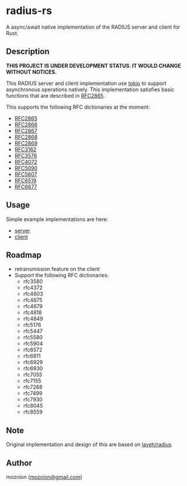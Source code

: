 # radius-rs

A async/await native implementation of the RADIUS server and client for Rust.

## Description

**THIS PROJECT IS UNDER DEVELOPMENT STATUS. IT WOULD CHANGE WITHOUT NOTICES.**

This RADIUS server and client implementation use [tokio](https://tokio.rs/) to support asynchronous operations natively. This implementation satisfies basic functions that are described in [RFC2865](https://tools.ietf.org/html/rfc2865).

This supports the following RFC dictionaries at the moment:

- [RFC2865](https://tools.ietf.org/html/rfc2865)
- [RFC2866](https://tools.ietf.org/html/rfc2866)
- [RFC2867](https://tools.ietf.org/html/rfc2867)
- [RFC2868](https://tools.ietf.org/html/rfc2868)
- [RFC2869](https://tools.ietf.org/html/rfc2869)
- [RFC3162](https://tools.ietf.org/html/rfc3162)
- [RFC3576](https://tools.ietf.org/html/rfc3576)
- [RFC4072](https://tools.ietf.org/html/rfc4072)
- [RFC5090](https://tools.ietf.org/html/rfc5090)
- [RFC5607](https://tools.ietf.org/html/rfc5607)
- [RFC6519](https://tools.ietf.org/html/rfc6519)
- [RFC6677](https://tools.ietf.org/html/rfc6677)

## Usage

Simple example implementations are here:

- [server](./examples/server.rs)
- [client](./examples/client.rs)

## Roadmap

- retransmission feature on the client
- Support the following RFC dictionaries:
  - rfc3580
  - rfc4372
  - rfc4603
  - rfc4675
  - rfc4679
  - rfc4818
  - rfc4849
  - rfc5176
  - rfc5447
  - rfc5580
  - rfc5904
  - rfc6572
  - rfc6911
  - rfc6929
  - rfc6930
  - rfc7055
  - rfc7155
  - rfc7268
  - rfc7499
  - rfc7930
  - rfc8045
  - rfc8559

## Note

Original implementation and design of this are based on [layeh/radius](https://github.com/layeh/radius).

## Author

moznion (<moznion@gmail.com>)

